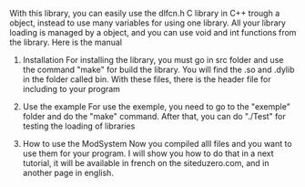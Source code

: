 With this library, you can easily use the dlfcn.h C library in C++ trough a object, instead to use many variables for using one library. All your library loading is managed by a object, and you can use void and int functions from the library. Here is the manual

1. Installation
For installing the library, you must go in src folder and use the command "make" for build the library. You will find the .so and .dylib in the folder called bin. With these files, there is the header file for including to your program

2. Use the example
For use the exemple, you need to go to the "exemple" folder and do the "make" command. After that, you can do "./Test" for testing the loading of libraries

3. How to use the ModSystem
Now you compiled alll files and you want to use them for your program. I will show you how to do that in a next tutorial, it will be available in french on the siteduzero.com, and in another page in english.